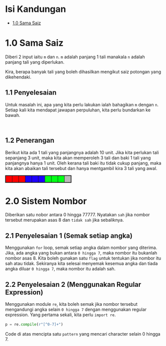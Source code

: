 # Isi Kandungan

-   [1.0 Sama Saiz](#1.0-sama-saiz)

# 1.0 Sama Saiz

Diberi 2 input iaitu `m` dan `n`. `m` adalah panjang 1 tali manakala `n` adalah panjang tali yang diperlukan.

Kira, berapa banyak tali yang boleh dihasilkan mengikut saiz potongan yang dikehendaki.

## 1.1 Penyelesaian

Untuk masalah ini, apa yang kita perlu lakukan ialah bahagikan `m` dengan `n`. Setiap kali kita mendapat jawapan perpuluhan, kita perlu bundarkan ke bawah.

</br>

## 1.2 Penerangan

Berikut kita ada 1 tali yang panjangnya adalah 10 unit. Jika kita perlukan tali sepanjang 3 unit, maka kita akan memperoleh 3 tali dan baki 1 tali yang panjangnya hanya 1 unit. Oleh kerana tali baki itu tidak cukup panjang, maka kita akan abaikan tali tersebut dan hanya mentgambil kira 3 tali yang awal.

![Alt text](assets/strip_01.png)

# 2.0 Sistem Nombor

Diberikan satu nobor antara 0 hingga 77777. Nyatakan `sah` jika nombor tersebut merupakan asas 8 dan `tidak sah` jika sebaliknya.

## 2.1 Penyelesaian 1 (Semak setiap angka)

Menggunakan `for` loop, semak setiap angka dalam nombor yang diterima. Jika, ada angka yang bukan antara `0 hingga 7`, maka nombor itu bukanlah nombor asas 8. Kita boleh gunakan satu `flag` untuk tentukan jika nombor itu sah atau tidak. Sekiranya kita selesai menyemak kesemua angka dan tiada angka diluar `0 hingga 7`, maka nombor itu adalah sah.

## 2.2 Penyelesaian 2 (Menggunakan Regular Expression)

Menggunakan module `re`, kita boleh semak jika nombor tersebut mengandungi angka selain `0 hingga 7` dengan menggunakan regular expression. Yang pertama sekali, kita perlu `import re`.

```python
p = re.compile(r"[^0-7]+")
```

Code di atas mencipta satu `pattern` yang mencari character selain 0 hingga 7.
